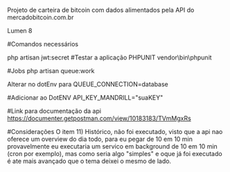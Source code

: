 Projeto de carteira de bitcoin com dados alimentados pela API do mercadobitcoin.com.br

Lumen 8

#Comandos necessários


php artisan jwt:secret
#Testar a aplicação PHPUNIT
vendor\bin\phpunit

#Jobs
php artisan queue:work

Alterar no dotEnv para  QUEUE_CONNECTION=database

#Adicionar ao DotENV
API_KEY_MANDRILL="suaKEY"


#Link para documentação da api
https://documenter.getpostman.com/view/10183183/TVmMgxRs

#Considerações
O item 11) Histórico, não foi executado, visto que a api nao oferece um overview do dia todo, para eu pegar de 10 em 10 min provavelmente eu executaria um servico em background de 10 em 10 min (cron por exemplo), mas como seria algo "simples" e oque já foi executado é ate mais avançado que o tema deixei o mesmo de lado.
